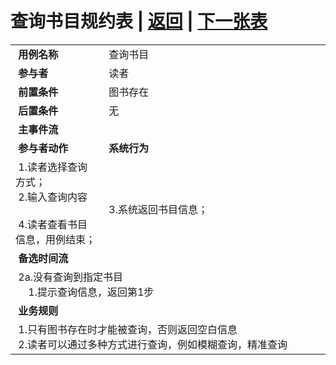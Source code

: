 # 查询书目规约表 | [返回](../README.md) | [下一张表](./usercase6.md)
<table>
    <tr>
        <td width="150"> <b>&nbsp;用例名称</b></td>
        <td colspan="2" width="600">&nbsp;查询书目</td>
    </tr>
    <tr>
        <td width="150"> <b>&nbsp;参与者</b></td>
        <td colspan="2" width="600">&nbsp;读者</td>
    </tr>
    <tr>
        <td width="150"> <b>&nbsp;前置条件</b></td>
        <td colspan="2" width="600">&nbsp;图书存在</td>
    </tr>
    <tr>
        <td width="150"> <b>&nbsp;后置条件</b></td>
        <td colspan="2" width="600">&nbsp;无</td>
    </tr>
    <tr>
        <td colspan="3" width="200"> <b>&nbsp;主事件流</b></td>
    </tr>
    <tr>
        <td colspan="2" width="180"> <b>&nbsp;参与者动作</b></td>
        <td width="410"> <b>&nbsp;系统行为</b></td>
    </tr>
    <tr>
        <td colspan="2" width="180">
            <span>&nbsp;1.读者选择查询方式；</span>
            <br>
            <span>&nbsp;2.输入查询内容</span>
            <br>
            <span>&nbsp;</span>
            <br>
            <span>&nbsp;4.读者查看书目信息，用例结束；</span>
        </td>
        <td width="410">
            <span>&nbsp;</span>
            <br>
            <span>&nbsp;</span>
            <br>
            <span>&nbsp;3.系统返回书目信息；</span>
            <br>
            <span>&nbsp;</span>
        </td>
    </tr>
    <tr>
        <td colspan="3" width="200"> <b>&nbsp;备选时间流</b></td>
    </tr>
    <tr>
        <td colspan="3" width="200">
            <span>&nbsp;2a.没有查询到指定书目</span>
            <br>
            <span>&nbsp;&emsp;1.提示查询信息，返回第1步</span>
        </td>
    </tr>
    <tr>
        <td colspan="3" width="200"> <b>&nbsp;业务规则</b></td>
    </tr>
    <tr>
        <td colspan="3" width="200">
            <span>&nbsp;1.只有图书存在时才能被查询，否则返回空白信息</span>
            <br>
            <span>&nbsp;2.读者可以通过多种方式进行查询，例如模糊查询，精准查询</span>
        </td>
    </tr>
</table>